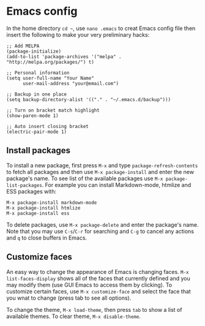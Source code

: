 # Emacs config

In the home directory `cd ~`, use `nano .emacs` to creat Emacs config file then insert the following to make your 
very preliminary hacks: 
```
;; Add MELPA
(package-initialize)
(add-to-list 'package-archives '("melpa" . "http://melpa.org/packages/") t)

;; Personal information
(setq user-full-name "Your Name"
      user-mail-address "your@email.com")

;; Backup in one place
(setq backup-directory-alist '(("." . "~/.emacs.d/backup")))

;; Turn on bracket match highlight
(show-paren-mode 1)

;; Auto insert closing bracket
(electric-pair-mode 1)
```

## Install packages
To install a new package, first press `M-x` and type `package-refresh-contents` to fetch all packages and then use 
`M-x package-install` and enter the new package's name. To see list of the available packages use `M-x package-list-packages`. 
For example you can install Markdown-mode, htmlize and ESS packages with:
```
M-x package-install markdown-mode
M-x package-install htmlize
M-x package-install ess
```

To delete packages, use `M-x package-delete` and enter the package's name. Note that you may use `C-s`/`C-r` for searching and 
`C-g` to cancel any actions and `q` to close buffers in Emacs. 

## Customize faces
An easy way to change the appearance of Emacs is changing faces. `M-x list-faces-display` shows all of the faces that currently 
defined and you may modify them (use GUI Emacs to access them by clicking). To customize certain faces, use `M-x customize-face` 
and select the face that you wnat to change (press tab to see all options).

To change the theme, `M-x load-theme`, then press `tab` to show a list of available themes. To clear theme, `M-x disable-theme`. 

